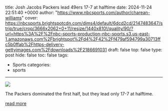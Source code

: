 title: Josh Jacobs Packers lead 49ers 17-7 at halftime
date: 2024-11-24 22:51:40 +0000
author: "https://www.nbcsports.com/author/charean-williams"
cover: https://nbcsports.brightspotcdn.com/dims4/default/6dcd2cd/2147483647/strip/true/crop/3666x2062+0+11/resize/1440x810!/quality/90/?url=https%3A%2F%2Fnbc-sports-production-nbc-sports.s3.us-east-1.amazonaws.com%2Fbrightspot%2Fd4%2F42%2Ff479af594799a30713ffc5b0ffab%2Fhttps-delivery-gettyimages.com%2Fdownloads%2F2186691031
draft: false
top: false
type: post
hide: false
toc: false
tags:
  - Sports
categories:
  - sports
---

![](https://nbcsports.brightspotcdn.com/dims4/default/6dcd2cd/2147483647/strip/true/crop/3666x2062+0+11/resize/1440x810!/quality/90/?url=https%3A%2F%2Fnbc-sports-production-nbc-sports.s3.us-east-1.amazonaws.com%2Fbrightspot%2Fd4%2F42%2Ff479af594799a30713ffc5b0ffab%2Fhttps-delivery-gettyimages.com%2Fdownloads%2F2186691031)

The Packers dominated the first half, but they lead only 17-7 at halftime.

[read more](https://www.nbcsports.com/nfl/profootballtalk/rumor-mill/news/packers-lead-the-49ers-17-7-at-halftime)
